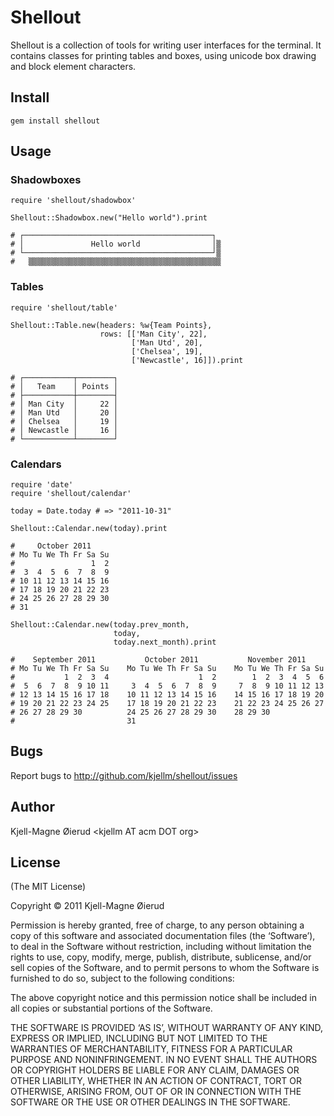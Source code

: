 Shellout
========

Shellout is a collection of tools for writing user interfaces for the terminal. It contains classes for
printing tables and boxes, using unicode box drawing and block element characters.


Install
-------

    gem install shellout


Usage
-----

### Shadowboxes


    require 'shellout/shadowbox'
    
    Shellout::Shadowbox.new("Hello world").print
    
    # ┌──────────────────────────────────────────┐ 
    # │               Hello world                │▒
    # └──────────────────────────────────────────┘▒
    #   ▒▒▒▒▒▒▒▒▒▒▒▒▒▒▒▒▒▒▒▒▒▒▒▒▒▒▒▒▒▒▒▒▒▒▒▒▒▒▒▒▒▒▒


### Tables

    require 'shellout/table'
    
    Shellout::Table.new(headers: %w{Team Points},
	                    rows: [['Man City', 22],
	                           ['Man Utd', 20],
	                           ['Chelsea', 19],
	                           ['Newcastle', 16]]).print
	
	# ┌───────────┬────────┐
	# │   Team    │ Points │
	# ├───────────┼────────┤
	# │ Man City  │     22 │
	# │ Man Utd   │     20 │
	# │ Chelsea   │     19 │
	# │ Newcastle │     16 │
	# └───────────┴────────┘


### Calendars

    require 'date'
    require 'shellout/calendar'
    
    today = Date.today # => "2011-10-31"

    Shellout::Calendar.new(today).print
    
    #     October 2011    
    # Mo Tu We Th Fr Sa Su
    #                 1  2
    #  3  4  5  6  7  8  9
    # 10 11 12 13 14 15 16
    # 17 18 19 20 21 22 23
    # 24 25 26 27 28 29 30
    # 31
    
    Shellout::Calendar.new(today.prev_month,
                           today,
                           today.next_month).print

    #    September 2011           October 2011           November 2011
    # Mo Tu We Th Fr Sa Su    Mo Tu We Th Fr Sa Su    Mo Tu We Th Fr Sa Su
    #           1  2  3  4                    1  2        1  2  3  4  5  6
    #  5  6  7  8  9 10 11     3  4  5  6  7  8  9     7  8  9 10 11 12 13
    # 12 13 14 15 16 17 18    10 11 12 13 14 15 16    14 15 16 17 18 19 20
    # 19 20 21 22 23 24 25    17 18 19 20 21 22 23    21 22 23 24 25 26 27
    # 26 27 28 29 30          24 25 26 27 28 29 30    28 29 30
    #                         31

Bugs
----

Report bugs to <http://github.com/kjellm/shellout/issues>


Author
------

Kjell-Magne Øierud &lt;kjellm AT acm DOT org&gt;


License
-------

(The MIT License)

Copyright © 2011 Kjell-Magne Øierud

Permission is hereby granted, free of charge, to any person obtaining a copy of this software and
associated documentation files (the ‘Software’), to deal in the Software without restriction, including
without limitation the rights to use, copy, modify, merge, publish, distribute, sublicense, and/or sell
copies of the Software, and to permit persons to whom the Software is furnished to do so, subject to
the following conditions:

The above copyright notice and this permission notice shall be included in all copies or substantial
portions of the Software.

THE SOFTWARE IS PROVIDED ‘AS IS’, WITHOUT WARRANTY OF ANY KIND, EXPRESS OR IMPLIED, INCLUDING BUT NOT
LIMITED TO THE WARRANTIES OF MERCHANTABILITY, FITNESS FOR A PARTICULAR PURPOSE AND NONINFRINGEMENT. IN
NO EVENT SHALL THE AUTHORS OR COPYRIGHT HOLDERS BE LIABLE FOR ANY CLAIM, DAMAGES OR OTHER LIABILITY,
WHETHER IN AN ACTION OF CONTRACT, TORT OR OTHERWISE, ARISING FROM, OUT OF OR IN CONNECTION WITH THE
SOFTWARE OR THE USE OR OTHER DEALINGS IN THE SOFTWARE.
